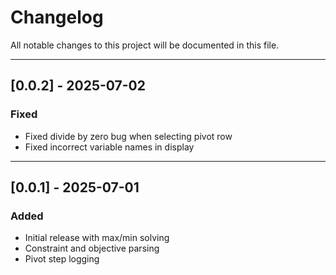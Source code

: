 # Changelog

All notable changes to this project will be documented in this file.

---

## [0.0.2] - 2025-07-02
### Fixed
- Fixed divide by zero bug when selecting pivot row
- Fixed incorrect variable names in display

---

## [0.0.1] - 2025-07-01
### Added
- Initial release with max/min solving
- Constraint and objective parsing
- Pivot step logging
